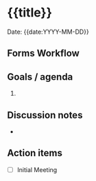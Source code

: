 # {{title}}
Date: {{date:YYYY-MM-DD}}

## Forms Workflow

## Goals / agenda
1. 

## Discussion notes
- 

## Action items
- [ ] Initial Meeting

